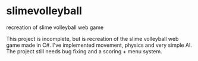 # slimevolleyball
recreation of slime volleyball web game

This project is incomplete, but is recreation of the slime volleyball web game made in C#.
I've implemented movement, physics and very simple AI.
The project still needs bug fixing and a scoring + menu system.
